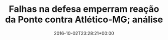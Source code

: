 ---
layout: post
title: "Falhas na defesa emperram reação da Ponte contra Atlético-MG; análise"
date: 2016-10-02T23:28:21+00:00
external_link: "http://globoesporte.globo.com/sp/campinas-e-regiao/futebol/times/ponte-preta/noticia/2016/10/falhas-na-defesa-emperram-reacao-da-ponte-contra-atletico-mg-analise.html"
categories: news globo.com
---